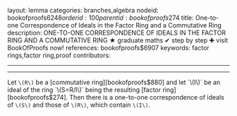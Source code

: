 layout: lemma
categories: branches,algebra
nodeid: bookofproofs$6248
orderid: 100
parentid: bookofproofs$274
title: One-to-one Correspondence of Ideals in the Factor Ring and a Commutative Ring
description: ONE-TO-ONE CORRESPONDENCE OF IDEALS IN THE FACTOR RING AND A COMMUTATIVE RING &#9733; graduate maths &#10004; step by step &#10010; visit BookOfProofs now!
references: bookofproofs$6907
keywords: factor rings,factor ring,proof
contributors: 

---


---

Let `\(R\)` be a [commutative ring][bookofproofs$880] and let `\(I\)` be an ideal of the ring `\(S=R/I\)` being the resulting [factor ring][bookofproofs$274]. Then there is a one-to-one correspondence of ideals of `\(S\)` and those of `\(R\)`, which contain `\(I\)`.
